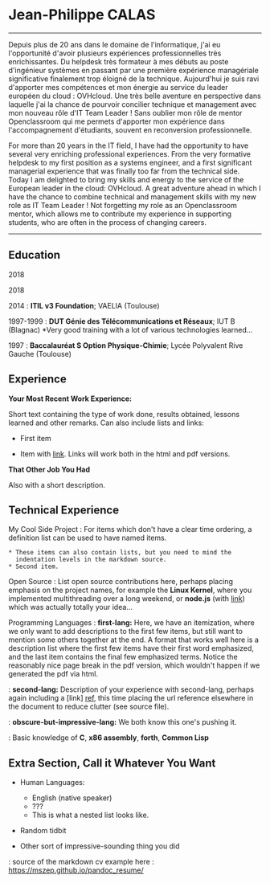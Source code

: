Jean-Philippe CALAS
===================

-----------------------  ----------------------------
Depuis plus de 20 ans dans le domaine de l'informatique, j'ai eu l'opportunité d'avoir plusieurs expériences professionnelles très enrichissantes.
Du helpdesk très formateur à mes débuts au poste d'ingénieur systèmes en passant par une première expérience managériale significative finalement trop éloigné de la technique.
Aujourd'hui je suis ravi d'apporter mes compétences et mon énergie au service du leader européen du cloud : OVHcloud. 
Une très belle aventure en perspective dans laquelle j'ai la chance de pourvoir concilier technique et management avec mon nouveau rôle d'IT Team Leader !
Sans oublier mon rôle de mentor Openclassroom qui me permets d'apporter mon expérience dans l'accompagnement d'étudiants, souvent en reconversion professionnelle.

For more than 20 years in the IT field, I have had the opportunity to have several very enriching professional experiences.
From the very formative helpdesk to my first position as a systems engineer, and a first significant managerial experience that was finally too far from the technical side.
Today I am delighted to bring my skills and energy to the service of the European leader in the cloud: OVHcloud. 
A great adventure ahead in which I have the chance to combine technical and management skills with my new role as IT Team Leader !
Not forgetting my role as an Openclassroom mentor, which allows me to contribute my experience in supporting students, who are often in the process of changing careers.                          
----------------------  ----------------------------

Education
---------

2018

2018

2014
:   **ITIL v3 Foundation**; VAELIA (Toulouse)

1997-1999
:   **DUT Génie des Télécommunications et Réseaux**; IUT B (Blagnac)
    *Very good training with a lot of various technologies learned...

1997
:   **Baccalauréat S Option Physique-Chimie**; Lycée Polyvalent Rive Gauche (Toulouse)

Experience
----------

**Your Most Recent Work Experience:**

Short text containing the type of work done, results obtained,
lessons learned and other remarks. Can also include lists and
links:

* First item

* Item with [link](http://www.example.com). Links will work both in
  the html and pdf versions.

**That Other Job You Had**

Also with a short description.

Technical Experience
--------------------

My Cool Side Project
:   For items which don't have a clear time ordering, a definition
    list can be used to have named items.

    * These items can also contain lists, but you need to mind the
      indentation levels in the markdown source.
    * Second item.

Open Source
:   List open source contributions here, perhaps placing emphasis on
    the project names, for example the **Linux Kernel**, where you
    implemented multithreading over a long weekend, or **node.js**
    (with [link](http://nodejs.org)) which was actually totally
    your idea...

Programming Languages
:   **first-lang:** Here, we have an itemization, where we only want
    to add descriptions to the first few items, but still want to
    mention some others together at the end. A format that works well
    here is a description list where the first few items have their
    first word emphasized, and the last item contains the final few
    emphasized terms. Notice the reasonably nice page break in the pdf
    version, which wouldn't happen if we generated the pdf via html.

:   **second-lang:** Description of your experience with second-lang,
    perhaps again including a [link] [ref], this time placing the url
    reference elsewhere in the document to reduce clutter (see source
    file). 

:   **obscure-but-impressive-lang:** We both know this one's pushing
    it.

:   Basic knowledge of **C**, **x86 assembly**, **forth**, **Common Lisp**

[ref]: https://github.com/githubuser/superlongprojectname

Extra Section, Call it Whatever You Want
----------------------------------------

* Human Languages:

     * English (native speaker)
     * ???
     * This is what a nested list looks like.

* Random tidbit

* Other sort of impressive-sounding thing you did

:   source of the markdown cv example here : https://mszep.github.io/pandoc_resume/ 